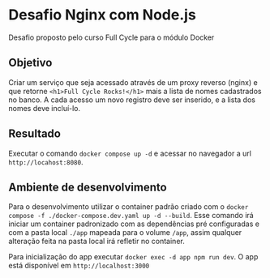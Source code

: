 # Desafio Nginx com Node.js

Desafio proposto pelo curso Full Cycle para o módulo Docker

## Objetivo

Criar um serviço que seja acessado através de um proxy reverso (nginx) e que retorne `<h1>Full Cycle Rocks!</h1>` mais a lista de nomes cadastrados no banco.
A cada acesso um novo registro deve ser inserido, e a lista dos nomes deve incluí-lo.

## Resultado

Executar o comando `docker compose up -d` e acessar no navegador a url `http://locahost:8080`.

## Ambiente de desenvolvimento

Para o desenvolvimento utilizar o container padrão criado com o `docker compose -f ./docker-compose.dev.yaml up -d --build`.
Esse comando irá iniciar um container padronizado com as dependências pré configuradas e com a pasta local `./app` mapeada para o volume `/app`, assim qualquer alteração feita na pasta local irá refletir no container.

Para inicialização do app executar `docker exec -d app npm run dev`. O app está disponível em `http://localhost:3000`